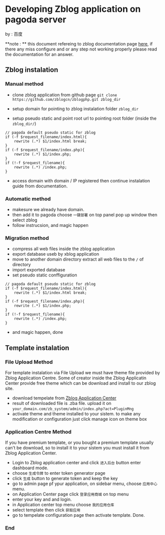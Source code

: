 # Developing Zblog application on pagoda server

by : 百度

**note : ** this document refereing to zblog documentation page [here](https://docs.zblogcn.com/php/#/ "here"), if there any miss configure and or any step not working properly please read the documentation for an answer.

## Zblog instalation

### Manual method
- clone zblog application from github page
`
git clone https://github.com/zblogcn/zblogphp.git zblog_dir
`

- setup domain for pointing to zblog instalation folder `zblog_dir`

- setup pseudo static and point root url to pointing root folder (inside the `zblog_dir/`)

```
// pagoda default pseudo static for zblog
if (-f $request_filename/index.html){
	rewrite (.*) $1/index.html break;
}
if (-f $request_filename/index.php){
	rewrite (.*) $1/index.php;
}
if (!-f $request_filename){
	rewrite (.*) /index.php;
}

```
- access domain with domain / IP registered then continue instalation guide from documentation.

### Automatic method

- makesure we already have domain.
- then add it to pagoda choose `一键部署` on top panel pop up window then select zblog
- follow instrucsion, and magic happen

### Migration method
- compress all web files inside the zblog application
- export database useb by xblog application
- move to another domain directory extract all web files to the `/` of directory
- import exported database
- set pseudo static conffiguration

```
// pagoda default pseudo static for zblog
if (-f $request_filename/index.html){
	rewrite (.*) $1/index.html break;
}
if (-f $request_filename/index.php){
	rewrite (.*) $1/index.php;
}
if (!-f $request_filename){
	rewrite (.*) /index.php;
}

```
- and magic happen, done


## Template instalation
### File Upload Method
For template instalation via File Upload we must have theme file provided by Zblog Application Centre. Some of creator inside the Zblog Applicatin Center provide free theme which can be download and install to our zblog site.
- download tempelate from [Zblog Application Center](https://app.zblogcn.com/?cate=4 "Zblog Application Center")
- result of downloaded file is .zba file. upload it on `your_domain.com/zb_system/admin/index.php?act=PluginMng`
- activate theme and theme installed to your sistem. to make any modification or configuration just click manage icon on theme box

### Application Centre Method
If you have premium template, or you bought a premium template usually can't be download, so to install it to your sistem you must install it from Zblog Application Center.
- Login to Zblog application center and click `进入后台` button enter dashboard mode.
- choose `生成令牌` to enter token generator page
- click `生成` button to generate token and keep the key
- go to admin page pf ypur application, on sidebar menu, choose `应用中心` menu.
- on Application Center page click `登录应用商城` on top menu
- enter your key and and login.
- in Application center top menu choose `我的应用仓库`
- select template then click `获取应用`
- go to tempelate configuration page then activate template. Done.

### End